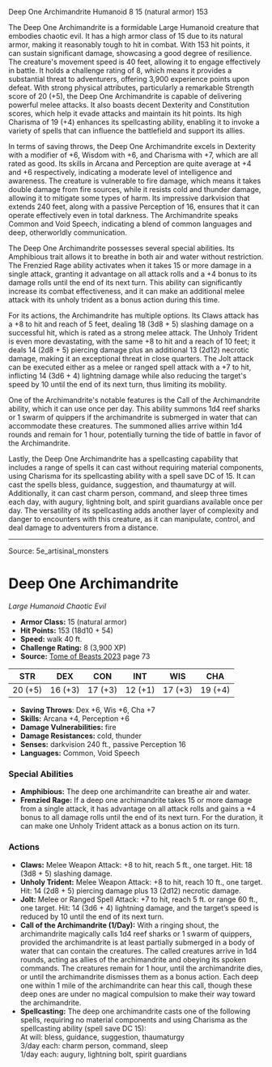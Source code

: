 <MonsterName/>Deep One Archimandrite</MonsterName>
<CreatureType/>Humanoid</CreatureType>
<CR/>8</CR>
<AC/>15 (natural armor)</AC>
<HP/>153</HP>
<summary>The Deep One Archimandrite is a formidable Large Humanoid creature that embodies chaotic evil. It has a high armor class of 15 due to its natural armor, making it reasonably tough to hit in combat. With 153 hit points, it can sustain significant damage, showcasing a good degree of resilience. The creature's movement speed is 40 feet, allowing it to engage effectively in battle. It holds a challenge rating of 8, which means it provides a substantial threat to adventurers, offering 3,900 experience points upon defeat. With strong physical attributes, particularly a remarkable Strength score of 20 (+5), the Deep One Archimandrite is capable of delivering powerful melee attacks. It also boasts decent Dexterity and Constitution scores, which help it evade attacks and maintain its hit points. Its high Charisma of 19 (+4) enhances its spellcasting ability, enabling it to invoke a variety of spells that can influence the battlefield and support its allies. </summary>

<detail>

In terms of saving throws, the Deep One Archimandrite excels in Dexterity with a modifier of +6, Wisdom with +6, and Charisma with +7, which are all rated as good. Its skills in Arcana and Perception are quite average at +4 and +6 respectively, indicating a moderate level of intelligence and awareness. The creature is vulnerable to fire damage, which means it takes double damage from fire sources, while it resists cold and thunder damage, allowing it to mitigate some types of harm. Its impressive darkvision that extends 240 feet, along with a passive Perception of 16, ensures that it can operate effectively even in total darkness. The Archimandrite speaks Common and Void Speech, indicating a blend of common languages and deep, otherworldly communication.

The Deep One Archimandrite possesses several special abilities. Its Amphibious trait allows it to breathe in both air and water without restriction. The Frenzied Rage ability activates when it takes 15 or more damage in a single attack, granting it advantage on all attack rolls and a +4 bonus to its damage rolls until the end of its next turn. This ability can significantly increase its combat effectiveness, and it can make an additional melee attack with its unholy trident as a bonus action during this time.

For its actions, the Archimandrite has multiple options. Its Claws attack has a +8 to hit and reach of 5 feet, dealing 18 (3d8 + 5) slashing damage on a successful hit, which is rated as a strong melee attack. The Unholy Trident is even more devastating, with the same +8 to hit and a reach of 10 feet; it deals 14 (2d8 + 5) piercing damage plus an additional 13 (2d12) necrotic damage, making it an exceptional threat in close quarters. The Jolt attack can be executed either as a melee or ranged spell attack with a +7 to hit, inflicting 14 (3d6 + 4) lightning damage while also reducing the target's speed by 10 until the end of its next turn, thus limiting its mobility.

One of the Archimandrite's notable features is the Call of the Archimandrite ability, which it can use once per day. This ability summons 1d4 reef sharks or 1 swarm of quippers if the archimandrite is submerged in water that can accommodate these creatures. The summoned allies arrive within 1d4 rounds and remain for 1 hour, potentially turning the tide of battle in favor of the Archimandrite.

Lastly, the Deep One Archimandrite has a spellcasting capability that includes a range of spells it can cast without requiring material components, using Charisma for its spellcasting ability with a spell save DC of 15. It can cast the spells bless, guidance, suggestion, and thaumaturgy at will. Additionally, it can cast charm person, command, and sleep three times each day, with augury, lightning bolt, and spirit guardians available once per day. The versatility of its spellcasting adds another layer of complexity and danger to encounters with this creature, as it can manipulate, control, and deal damage to adventurers from a distance.</detail>



---

Source: 5e_artisinal_monsters

# Deep One Archimandrite

*Large* *Humanoid* *Chaotic Evil*

- **Armor Class:** 15 (natural armor)
- **Hit Points:** 153 (18d10 + 54)
- **Speed:** walk 40 ft.
- **Challenge Rating:** 8 (3,900 XP)
- **Source:** [Tome of Beasts 2023](https://koboldpress.com/kpstore/product/tome-of-beasts-1-2023-edition/) page 73

| STR | DEX | CON | INT | WIS | CHA |
| --- | --- | --- | --- | --- | --- |
| 20 (+5) | 16 (+3) | 17 (+3) | 12 (+1) | 17 (+3) | 19 (+4) |

- **Saving Throws**: Dex +6, Wis +6, Cha +7
- **Skills:** Arcana +4, Perception +6
- **Damage Vulnerabilities:** fire
- **Damage Resistances:** cold, thunder
- **Senses:** darkvision 240 ft., passive Perception 16
- **Languages:** Common, Void Speech

### Special Abilities

- **Amphibious:** The deep one archimandrite can breathe air and water.
- **Frenzied Rage:** If a deep one archimandrite takes 15 or more damage from a single attack, it has advantage on all attack rolls and gains a +4 bonus to all damage rolls until the end of its next turn. For the duration, it can make one Unholy Trident attack as a bonus action on its turn.

### Actions

- **Claws:** Melee Weapon Attack: +8 to hit, reach 5 ft., one target. Hit: 18 (3d8 + 5) slashing damage.
- **Unholy Trident:** Melee Weapon Attack: +8 to hit, reach 10 ft., one target. Hit: 14 (2d8 + 5) piercing damage plus 13 (2d12) necrotic damage.
- **Jolt:** Melee or Ranged Spell Attack: +7 to hit, reach 5 ft. or range 60 ft., one target. Hit: 14 (3d6 + 4) lightning damage, and the target’s speed is reduced by 10 until the end of its next turn.
- **Call of the Archimandrite (1/Day):** With a ringing shout, the archimandrite magically calls 1d4 reef sharks or 1 swarm of quippers, provided the archimandrite is at least partially submerged in a body of water that can contain the creatures. The called creatures arrive in 1d4 rounds, acting as allies of the archimandrite and obeying its spoken commands. The creatures remain for 1 hour, until the archimandrite dies, or until the archimandrite dismisses them as a bonus action. Each deep one within 1 mile of the archimandrite can hear this call, though these deep ones are under no magical compulsion to make their way toward the archimandrite.
- **Spellcasting:** The deep one archimandrite casts one of the following spells, requiring no material components and using Charisma as the spellcasting ability (spell save DC 15):<br>At will: bless, guidance, suggestion, thaumaturgy<br>3/day each: charm person, command, sleep<br>1/day each: augury, lightning bolt, spirit guardians


